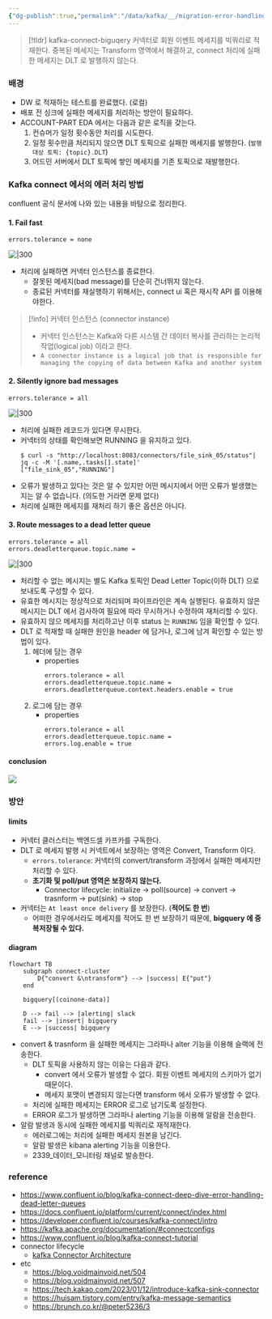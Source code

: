 ```yaml
---
{"dg-publish":true,"permalink":"/data/kafka/__/migration-error-handling/","tags":["kafka","connect"]}
---
```



> [!tldr]
> kafka-connect-biguqery 커넥터로 회원 이벤트 메세지를 빅쿼리로 적재한다. 중복된 메세지는 Transform 영역에서 해결하고, connect 처리에 실패한 메세지는 DLT 로 발행하지 않는다.


### 배경


- DW 로 적재하는 테스트를 완료했다. (로컬)
- 배포 전 싱크에 실패한 메세지를 처리하는 방안이 필요하다.
- ACCOUNT-PART EDA 에서는 다음과 같은 로직을 갖는다.
    1. 컨슈머가 일정 횟수동안 처리를 시도한다.
    2. 일정 횟수만큼 처리되지 않으면 DLT 토픽으로 실패한 메세지를 발행한다. (`발행대상 토픽: {topic}.DLT`)
    3. 어드민 서버에서 DLT 토픽에 쌓인 메세지를 기존 토픽으로 재발행한다.


### Kafka connect 에서의 에러 처리 방법


confluent 공식 문서에 나와 있는 내용을 바탕으로 정리한다.

#### 1. Fail fast


```
errors.tolerance = none
```

![|300](https://i.imgur.com/yKdoblR.png)

- 처리에 실패하면 커넥터 인스턴스를 종료한다.
    - 잘못된 메세지(bad message)를 단순히 건너뛰지 않는다.
    - 종료된 커넥터를 재실행하기 위해서는, connect ui 혹은 재시작 API 를 이용해야한다.

> [!info] 커넥터 인스턴스 (connector instance)
> - 커넥터 인스턴스는 Kafka와 다른 시스템 간 데이터 복사를 관리하는 논리적 작업(logical job) 이라고 한다.
> - `A connector instance is a logical job that is responsible for managing the copying of data between Kafka and another system`


#### 2. Silently ignore bad messages


```
errors.tolerance = all
```

![|300](https://i.imgur.com/KFHnit2.png)

- 처리에 실패한 레코드가 있다면 무시한다.
- 커넥터의 상태를 확인해보면 RUNNING 을 유지하고 있다.
    ```
    $ curl -s "http://localhost:8083/connectors/file_sink_05/status"| jq -c -M '[.name,.tasks[].state]'
    ["file_sink_05","RUNNING"]
    ```
- 오류가 발생하고 있다는 것은 알 수 있지만 어떤 메시지에서 어떤 오류가 발생했는지는 알 수 없습니다. (의도한 거라면 문제 없다)
- 처리에 실패한 메세지를 재처리 하기 좋은 옵션은 아니다.


#### 3. Route messages to a dead letter queue


```
errors.tolerance = all
errors.deadletterqueue.topic.name = 
```

![|300](https://i.imgur.com/gE6Zg1o.png)

- 처리할 수 없는 메시지는 별도 Kafka 토픽인 Dead Letter Topic(이하 DLT) 으로 보내도록 구성할 수 있다.
- 유효한 메시지는 정상적으로 처리되며 파이프라인은 계속 실행된다. 유효하지 않은 메시지는 DLT 에서 검사하여 필요에 따라 무시하거나 수정하여 재처리할 수 있다.
- 유효하지 않으 메세지를 처리하고난 이후 status 는 `RUNNING` 임을 확인할 수 있다.
- DLT 로 적재할 때 실패한 원인을 header 에 담거나, 로그에 남겨 확인할 수 있는 방법이 있다.
    1. 헤더에 담는 경우
        - properties
            ```
            errors.tolerance = all
            errors.deadletterqueue.topic.name = 
            errors.deadletterqueue.context.headers.enable = true
            ```
    2. 로그에 담는 경우
        - properties
            ```
            errors.tolerance = all
            errors.deadletterqueue.topic.name = 
            errors.log.enable = true
            ```


#### conclusion


![](https://i.imgur.com/WpWAeq3.png)


### 방안


#### limits


- 커넥터 클러스터는 백엔드셀 카프카를 구독한다.
- DLT 로 메세지 발행 시 커넥트에서 보장하는 영역은 Convert, Transform 이다.
    - `errors.tolerance`: 커넥터의 convert/transform 과정에서 실패한 메세지만 처리할 수 있다. 
    - **초기화 및 poll/put 영역은 보장하지 않는다.**
        - Connector lifecycle: initialize → poll(source) → convert → trasnform → put(sink) →  stop
- 커넥터는 `At least once delivery` 를 보장한다. (**적어도 한 번**)
    - 어떠한 경우에서라도 메세지를 적어도 한 번 보장하기 때문에, **bigquery 에 중복저장될 수 있다.**


#### diagram


```mermaid
flowchart TB
    subgraph connect-cluster
        D{"convert &\ntransform"} --> |success| E{"put"}
    end
    
    bigquery[(coinone-data)]

    D --> fail --> |alerting| slack
    fail --> |insert| bigquery
    E --> |success| bigquery
```


- convert & trasnform 을 실패한 메세지는 그라파나 alter 기능을 이용해 슬랙에 전송한다.
    - DLT 토픽을 사용하지 않는 이유는 다음과 같다.
        - convert 에서 오류가 발생할 수 없다. 회원 이벤트 메세지의 스키마가 없기 때문이다.
        - 메세지 포맷이 변경되지 않는다면 transform 에서 오류가 발생할 수 없다.
    - 처리에 실패한 메세지는 ERROR 로그로 남기도록 설정한다.
    - ERROR 로그가 발생하면 그라파나 alerting 기능을 이용해 알람을 전송한다.
- 알람 발생과 동시에 실패한 메세지를 빅쿼리로 재적재한다.
    - 에러로그에는 처리에 실패한 메세지 원본을 남긴다.
    - 알람 발생은 kibana alerting 기능을 이용한다.
    - 2339_데이터_모니터링 채널로 발송한다.


### reference


- https://www.confluent.io/blog/kafka-connect-deep-dive-error-handling-dead-letter-queues
- https://docs.confluent.io/platform/current/connect/index.html
- https://developer.confluent.io/courses/kafka-connect/intro
- https://kafka.apache.org/documentation/#connectconfigs
- https://www.confluent.io/blog/kafka-connect-tutorial
- connector lifecycle
    - [kafka Connector Architecture](http://www.igfasouza.com/blog/kafka-connector-architecture)
- etc
    - https://blog.voidmainvoid.net/504
    - https://blog.voidmainvoid.net/507
    - https://tech.kakao.com/2023/01/12/introduce-kafka-sink-connector
    - https://huisam.tistory.com/entry/kafka-message-semantics
    - https://brunch.co.kr/@peter5236/3